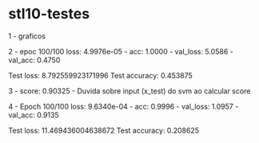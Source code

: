 # stl10-testes

1 - graficos

2 - epoc 100/100 loss: 4.9976e-05 - acc: 1.0000 - val_loss: 5.0586 - val_acc: 0.4750

Test loss: 8.792559923171996
Test accuracy: 0.453875

3 - score: 0.90325 - Duvida sobre input (x_test) do svm ao calcular score

4 - Epoch 100/100 loss: 9.6340e-04 - acc: 0.9996 - val_loss: 1.0957 - val_acc: 0.9135

Test loss: 11.469436004638672
Test accuracy: 0.208625



